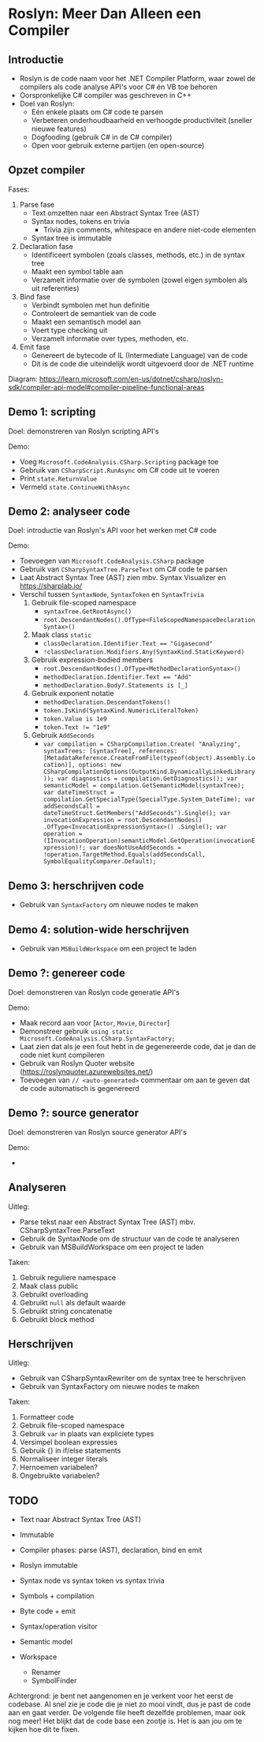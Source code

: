 # Roslyn: Meer Dan Alleen een Compiler

## Introductie

- Roslyn is de code naam voor het .NET Compiler Platform, waar zowel de compilers als code analyse API's voor C# én VB toe behoren
- Oorspronkelijke C# compiler was geschreven in C++
- Doel van Roslyn:
  - Eén enkele plaats om C# code te parsen
  - Verbeteren onderhoudbaarheid en verhoogde productiviteit (sneller nieuwe features)
  - Dogfooding (gebruik C# in de C# compiler)
  - Open voor gebruik externe partijen (en open-source)

## Opzet compiler

Fases:

1. Parse fase 
   - Text omzetten naar een Abstract Syntax Tree (AST)
   - Syntax nodes, tokens en trivia
     - Trivia zijn comments, whitespace en andere niet-code elementen
   - Syntax tree is immutable
2. Declaration fase
   - Identificeert symbolen (zoals classes, methods, etc.) in de syntax tree
   - Maakt een symbol table aan
   - Verzamelt informatie over de symbolen (zowel eigen symbolen als uit referenties)
3. Bind fase
   - Verbindt symbolen met hun definitie
   - Controleert de semantiek van de code
   - Maakt een semantisch model aan
   - Voert type checking uit
   - Verzamelt informatie over types, methoden, etc.
4. Emit fase
   - Genereert de bytecode of IL (Intermediate Language) van de code
   - Dit is de code die uiteindelijk wordt uitgevoerd door de .NET runtime

Diagram: https://learn.microsoft.com/en-us/dotnet/csharp/roslyn-sdk/compiler-api-model#compiler-pipeline-functional-areas

## Demo 1: scripting

Doel: demonstreren van Roslyn scripting API's

Demo:
- Voeg `Microsoft.CodeAnalysis.CSharp.Scripting` package toe
- Gebruik van `CSharpScript.RunAsync` om C# code uit te voeren
- Print `state.ReturnValue`
- Vermeld `state.ContinueWithAsync`

## Demo 2: analyseer code

Doel: introductie van Roslyn's API voor het werken met C# code

Demo:
- Toevoegen van `Microsoft.CodeAnalysis.CSharp` package
- Gebruik van `CSharpSyntaxTree.ParseText` om C# code te parsen
- Laat Abstract Syntax Tree (AST) zien mbv. Syntax Visualizer en https://sharplab.io/
- Verschil tussen `SyntaxNode`, `SyntaxToken` en `SyntaxTrivia`
  1. Gebruik file-scoped namespace
     - `syntaxTree.GetRootAsync()`
     - `root.DescendantNodes().OfType<FileScopedNamespaceDeclarationSyntax>()` 
  2. Maak class `static`
        - `classDeclaration.Identifier.Text == "Gigasecond"`
        - `!classDeclaration.Modifiers.Any(SyntaxKind.StaticKeyword)`
  3. Gebruik expression-bodied members
     - `root.DescendantNodes().OfType<MethodDeclarationSyntax>()`
     - `methodDeclaration.Identifier.Text == "Add"`
     - `methodDeclaration.Body?.Statements is [_]`
  4. Gebruik exponent notatie
        - `methodDeclaration.DescendantTokens()`
        - `token.IsKind(SyntaxKind.NumericLiteralToken)` 
        - `token.Value is 1e9`
        - `token.Text != "1e9"`
  5. Gebruik `AddSeconds`
     - `var compilation = CSharpCompilation.Create(
       "Analyzing",
           syntaxTrees: [syntaxTree],
           references: [MetadataReference.CreateFromFile(typeof(object).Assembly.Location)],
           options: new CSharpCompilationOptions(OutputKind.DynamicallyLinkedLibrary));
           var diagnostics = compilation.GetDiagnostics();
           var semanticModel = compilation.GetSemanticModel(syntaxTree);
        var dateTimeStruct = compilation.GetSpecialType(SpecialType.System_DateTime);
        var addSecondsCall = dateTimeStruct.GetMembers("AddSeconds").Single();
        var invocationExpression = root.DescendantNodes()
            .OfType<InvocationExpressionSyntax>()
            .Single();
        var operation = (IInvocationOperation)semanticModel.GetOperation(invocationExpression)!;
        var doesNotUseAddSeconds = !operation.TargetMethod.Equals(addSecondsCall, SymbolEqualityComparer.Default);`

## Demo 3: herschrijven code

- Gebruik van `SyntaxFactory` om nieuwe nodes te maken

## Demo 4: solution-wide herschrijven

- Gebruik van `MSBuildWorkspace` om een project te laden

## Demo ?: genereer code

Doel: demonstreren van Roslyn code generatie API's

Demo:
- Maak record aan voor [`Actor`, `Movie`, `Director`]
- Demonstreer gebruik `using static Microsoft.CodeAnalysis.CSharp.SyntaxFactory;`
- Laat zien dat als je een fout hebt in de gegenereerde code, dat je dan de code niet kunt compileren
- Gebruik van Roslyn Quoter website (https://roslynquoter.azurewebsites.net/)
- Toevoegen van `// <auto-generated>` commentaar om aan te geven dat de code automatisch is gegenereerd

## Demo ?: source generator

Doel: demonstreren van Roslyn source generator API's

Demo:

- 

## Analyseren

Uitleg:

- Parse tekst naar een Abstract Syntax Tree (AST) mbv. CSharpSyntaxTree.ParseText
- Gebruik de SyntaxNode om de structuur van de code te analyseren
- Gebruik van MSBuildWorkspace om een project te laden

Taken:

1. Gebruik reguliere namespace
2. Maak class public
3. Gebruikt overloading
4. Gebruikt `null` als default waarde
5. Gebruikt string concatenatie
6. Gebruikt block method

## Herschrijven

Uitleg:

- Gebruik van CSharpSyntaxRewriter om de syntax tree te herschrijven
- Gebruik van SyntaxFactory om nieuwe nodes te maken

Taken:

1. Formatteer code
2. Gebruik file-scoped namespace
3. Gebruik `var` in plaats van expliciete types
4. Versimpel boolean expressies
5. Gebruik {} in if/else statements
6. Normaliseer integer literals
7. Hernoemen variabelen?
8. Ongebruikte variabelen?

## TODO

- Text naar Abstract Syntax Tree (AST)
- Immutable

- Compiler phases: parse (AST), declaration, bind en emit
- Roslyn immutable
- Syntax node vs syntax token vs syntax trivia
- Symbols + compilation
- Byte code + emit
- Syntax/operation visitor
- Semantic model
- Workspace
  - Renamer
  - SymbolFinder

Achtergrond: je bent net aangenomen en je verkent voor het eerst de codebase. Al snel zie je code die je niet zo mooi vindt, dus je past de code aan en gaat verder. De volgende file heeft dezelfde problemen, maar ook nog meer! Het blijkt dat de code base een zootje is. Het is aan jou om te kijken hoe dit te fixen.
